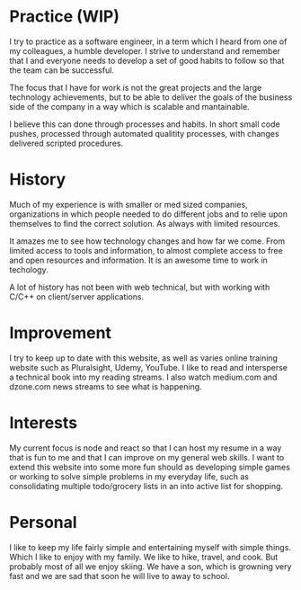 # Practice (WIP)

I try to practice as a software engineer, in a term which I heard from one of my colleagues, a humble developer.  I 
strive to understand and remember that I and everyone needs to develop a set of good habits to follow so that the team
can be successful.

The focus that I have for work is not the great projects and the large technology achievements, but to be able to 
deliver the goals of the business side of the company in a way which is scalable and mantainable.

I believe this can done through processes and habits.  In short small code pushes, processed through automated 
qualitity processes, with changes delivered scripted procedures.

# History

Much of my experience is with smaller or med sized companies, organizations in which people needed to do different 
jobs and to relie upon themselves to find the correct solution.  As always with limited resources.

It amazes me to see how technology changes and how far we come.  From limited access to tools and information, to 
almost complete access to free and open resources and information.  It is an awesome time to work in techology.

A lot of history has not been with web technical, but with working with C/C++ on client/server applications.

# Improvement

I try to keep up to date with this website, as well as varies online training website such as Pluralsight, Udemy, 
YouTube.  I like to read and intersperse a technical book into my reading streams.  I also watch medium.com and 
dzone.com news streams to see what is happening.

# Interests

My current focus is node and react so that I can host my resume in a way that is fun to me and that I can improve
on my general web skills.  I want to extend this website into some more fun should as developing simple games or
working to solve simple problems in my everyday life, such as consolidating multiple todo/grocery lists in an 
into active list for shopping.

# Personal

I like to keep my life fairly simple and entertaining myself with simple things.  Which I like to enjoy with my 
family.  We like to hike, travel, and cook.  But probably most of all we enjoy skiing.  We have a son, which is 
growning very fast and we are sad that soon he will live to away to school.
